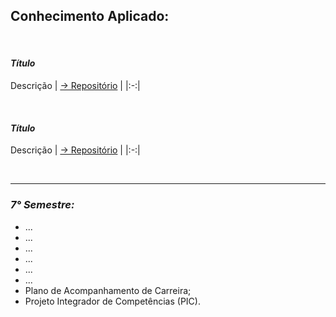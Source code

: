 ## **Conhecimento Aplicado:**

</br>

#### ***Título***
Descrição
| <a href="#">→ Repositório</a> |
|:-:|

</br>

#### ***Título***
Descrição
| <a href="#">→ Repositório</a> |
|:-:|

</br>

<hr>

### ***7° Semestre:***
- ...
- ...
- ...
- ...
- ...
- ...
- Plano de Acompanhamento de Carreira;
- Projeto Integrador de Competências (PIC).
